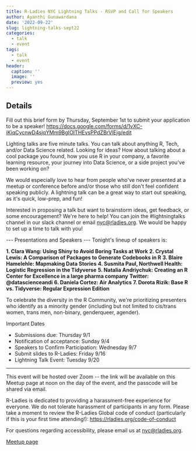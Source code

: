 ```yaml
---
title: R-Ladies NYC Lightning Talks - RSVP and Call for Speakers
author: Ayanthi Gunawardana
date: '2022-09-22'
slug: lightning-talks-sept22
categories:
  - talk
  - event
tags:
  - talk
  - event
header:
  caption: ''
  image: ''
  preview: yes
---
```


## Details

Fill out this brief form by Thursday, September 1st to submit your application to be a speaker!
https://docs.google.com/forms/d/1vXC-iKiqCycnwD4sjqYMm9BgIOITHEvsPPdZBrVlEjg/edit

Lighting talks are five minute talks. You can talk about anything R, Tech, and/or Data Science related. Looking for ideas? How about talking about a cool package you found, how you use R in your company, a favorite learning resource, your journey into Data Science, or a side project you've been working on?

We would especially love to hear from people who've never presented at a meetup or conference before and/or those who still don't feel confident speaking publicly. A lightning talk can be a great way to start out speaking, as it's quick, low-prep, and fun!

Interested in proposing a talk but want to brainstorm ideas, get feedback, or some encouragement? We're here to help! You can join the #lightningtalks channel in our slack channel or email nyc@rladies.org. We would be happy to set up a time to talk with you!



--- Presentations and Speakers ---
Tonight's lineup of speakers is:

**1. Clara Wang: Using Shiny to Avoid Boring Tasks at Work**
**2. Crystal Lewis: A Comparison of Packages to Generate Codebooks in R**
**3. Blaire Hamelehle: Mapmaking Data Stories**
**4. Susmita Paul, Northwell Health: Logistic Regression in the Tidyverse**
**5. Natalia Andriychuk: Creating an R Center for Excellence in a large pharma company**
**Twitter: @datascienceandi**
**6. Daniela Cortez: Air Analytics**
**7. Dorota Rizik: Base R vs. Tidyverse: Regular Expression Edition**

To celebrate the diversity in the R Community, we're prioritizing presenters who identify as a minority gender (including but not limited to cis/trans women, trans men, non-binary, genderqueer, agender).

Important Dates
- Submissions due: Thursday 9/1
- Notification of acceptance: Sunday 9/4
- Speakers to Confirm Participation: Wednesday 9/7
- Submit slides to R-Ladies: Friday 9/16
- Lightning Talk Event: Tuesday 9/20

---

This event will be hosted over Zoom -- the link will be available on this Meetup page at noon on the day of the event, and the passcode will be shared via email.

R-Ladies is dedicated to providing a harassment-free experience for everyone. We do not tolerate harassment of participants in any form. Please take a moment to review the R-Ladies Global code of conduct (particularly if this is your first time attending!): https://rladies.org/code-of-conduct

For questions regarding accessibility, please email us at nyc@rladies.org.



[Meetup page](https://www.meetup.com/rladies-newyork/events/287520144/)